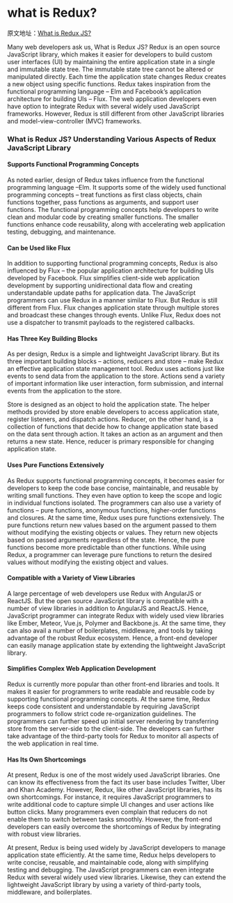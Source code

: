 # what is Redux?

原文地址：[What is Redux JS?](https://www.mindfiresolutions.com/blog/2018/04/what-is-redux-js/)  

Many web developers ask us, What is Redux JS? Redux is an open source JavaScript library, which  makes it easier for developers to build custom user interfaces (UI) by maintaining the entire application state in a single and immutable state tree. The immutable state tree cannot be altered or manipulated directly. Each time the application state changes Redux creates a new object using specific functions. Redux takes inspiration from the functional programming language – Elm and Facebook’s application architecture for building UIs – Flux. The web application developers even have option to integrate Redux with several widely used JavaScript frameworks. However, Redux is still different from other JavaScript libraries and model-view-controller (MVC) frameworks.

### What is Redux JS? Understanding Various Aspects of Redux JavaScript Library
#### Supports Functional Programming Concepts
As noted earlier, design of Redux takes influence from the functional programming language –Elm. It supports some of the widely used functional programming concepts – treat functions as first class objects, chain functions together, pass functions as arguments, and support user functions. The functional programming concepts help developers to write clean and modular code by creating smaller functions. The smaller functions enhance code reusability, along with accelerating web application testing, debugging, and maintenance.

#### Can be Used like Flux
In addition to supporting functional programming concepts, Redux is also influenced by Flux – the popular application architecture for building UIs developed by Facebook. Flux simplifies client-side web application development by supporting unidirectional data flow and creating understandable update paths for application data. The JavaScript programmers can use Redux in a manner similar to Flux. But Redux is still different from Flux. Flux changes application state through multiple stores and broadcast these changes through events. Unlike Flux, Redux does not use a dispatcher to transmit payloads to the registered callbacks.

#### Has Three Key Building Blocks
As per design, Redux is a simple and lightweight JavaScript library. But its three important building blocks – actions, reducers and store – make Redux an effective application state management tool. Redux uses actions just like events to send data from the application to the store. Actions send a variety of important information like user interaction, form submission, and internal events from the application to the store.

Store is designed as an object to hold the application state. The helper methods provided by store enable developers to access application state, register listeners, and dispatch actions. Reducer, on the other hand, is a collection of functions that decide how to change application state based on the data sent through action. It takes an action as an argument and then returns a new state. Hence, reducer is primary responsible for changing application state.

#### Uses Pure Functions Extensively
As Redux supports functional programming concepts, it becomes easier for developers to keep the code base concise, maintainable, and reusable by writing small functions. They even have option to keep the scope and logic in individual functions isolated. The programmers can also use a variety of functions – pure functions, anonymous functions, higher-order functions and closures. At the same time, Redux uses pure functions extensively. The pure functions return new values based on the argument passed to them without modifying the existing objects or values. They return new objects based on passed arguments regardless of the state. Hence, the pure functions become more predictable than other functions. While using Redux, a programmer can leverage pure functions to return the desired values without modifying the existing object and values.

#### Compatible with a Variety of View Libraries
A large percentage of web developers use Redux with AngularJS or ReactJS. But the open source JavaScript library is compatible with a number of view libraries in addition to AngularJS and ReactJS. Hence, JavaScript programmer can integrate Redux with widely used view libraries like Ember, Meteor, Vue.js, Polymer and Backbone.js. At the same time, they can also avail a number of boilerplates, middleware, and tools by taking advantage of the robust Redux ecosystem. Hence, a front-end developer can easily manage application state by extending the lightweight JavaScript library.

#### Simplifies Complex Web Application Development
Redux is currently more popular than other front-end libraries and tools. It makes it easier for programmers to write readable and reusable code by supporting functional programming concepts. At the same time, Redux keeps code consistent and understandable by requiring JavaScript programmers to follow strict code re-organization guidelines. The programmers can further speed up initial server rendering by transferring store from the server-side to the client-side. The developers can further take advantage of the third-party tools for Redux to monitor all aspects of the web application in real time.

#### Has Its Own Shortcomings
At present, Redux is one of the most widely used JavaScript libraries. One can know its effectiveness from the fact its user base includes Twitter, Uber and Khan Academy. However, Redux, like other JavaScript libraries, has its own shortcomings. For instance, it requires JavaScript programmers to write additional code to capture simple UI changes and user actions like button clicks. Many programmers even complain that reducers do not enable them to switch between tasks smoothly. However, the front-end developers can easily overcome the shortcomings of Redux by integrating with robust view libraries.

At present, Redux is being used widely by JavaScript developers to manage application state efficiently. At the same time, Redux helps developers to write concise, reusable, and maintainable code, along with simplifying testing and debugging. The JavaScript programmers can even integrate Redux with several widely used view libraries. Likewise, they can extend the lightweight JavaScript library by using a variety of third-party tools, middleware, and boilerplates.